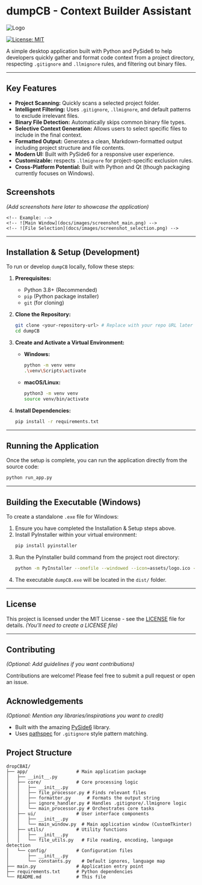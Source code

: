 # dumpCB - Context Builder Assistant

![Logo](assets/logo.ico) <!-- Optional: If your logo looks good rendered directly -->

[![License: MIT](https://img.shields.io/badge/License-MIT-yellow.svg)](https://opensource.org/licenses/MIT) <!-- Example license badge -->

A simple desktop application built with Python and PySide6 to help developers quickly gather and format code context from a project directory, respecting `.gitignore` and `.llmignore` rules, and filtering out binary files.

---

## Key Features

*   **Project Scanning:** Quickly scans a selected project folder.
*   **Intelligent Filtering:** Uses `.gitignore`, `.llmignore`, and default patterns to exclude irrelevant files.
*   **Binary File Detection:** Automatically skips common binary file types.
*   **Selective Context Generation:** Allows users to select specific files to include in the final context.
*   **Formatted Output:** Generates a clean, Markdown-formatted output including project structure and file contents.
*   **Modern UI:** Built with PySide6 for a responsive user experience.
*   **Customizable:** respects `.llmignore` for project-specific exclusion rules.
*   **Cross-Platform Potential:** Built with Python and Qt (though packaging currently focuses on Windows).

## Screenshots

*(Add screenshots here later to showcase the application)*

```
<!-- Example: -->
<!-- ![Main Window](docs/images/screenshot_main.png) -->
<!-- ![File Selection](docs/images/screenshot_selection.png) -->
```

---

## Installation & Setup (Development)

To run or develop `dumpCB` locally, follow these steps:

1.  **Prerequisites:**
    *   Python 3.8+ (Recommended)
    *   `pip` (Python package installer)
    *   `git` (for cloning)

2.  **Clone the Repository:**
    ```bash
    git clone <your-repository-url> # Replace with your repo URL later
    cd dumpCB
    ```

3.  **Create and Activate a Virtual Environment:**
    *   **Windows:**
        ```bash
        python -m venv venv
        .\venv\Scripts\activate
        ```
    *   **macOS/Linux:**
        ```bash
        python3 -m venv venv
        source venv/bin/activate
        ```

4.  **Install Dependencies:**
    ```bash
    pip install -r requirements.txt
    ```

---

## Running the Application

Once the setup is complete, you can run the application directly from the source code:

```bash
python run_app.py
```

---

## Building the Executable (Windows)

To create a standalone `.exe` file for Windows:

1.  Ensure you have completed the Installation & Setup steps above.
2.  Install PyInstaller within your virtual environment:
    ```bash
    pip install pyinstaller
    ```
3.  Run the PyInstaller build command from the project root directory:
    ```bash
    python -m PyInstaller --onefile --windowed --icon=assets/logo.ico --add-data "app/ui/style.qss;app/ui" --add-data "assets;assets" run_app.py --name dumpCB
    ```
4.  The executable `dumpCB.exe` will be located in the `dist/` folder.

---

## License

This project is licensed under the MIT License - see the [LICENSE](LICENSE) file for details. *(You'll need to create a LICENSE file)*

---

## Contributing

*(Optional: Add guidelines if you want contributions)*

Contributions are welcome! Please feel free to submit a pull request or open an issue.

## Acknowledgements

*(Optional: Mention any libraries/inspirations you want to credit)*

*   Built with the amazing [PySide6](https://www.qt.io/qt-for-python) library.
*   Uses [pathspec](https://pypi.org/project/pathspec/) for `.gitignore` style pattern matching.

## Project Structure

```
dropCBAI/
├── app/                  # Main application package
│   ├── __init__.py
│   ├── core/             # Core processing logic
│   │   ├── __init__.py
│   │   ├── file_processor.py # Finds relevant files
│   │   ├── formatter.py      # Formats the output string
│   │   ├── ignore_handler.py # Handles .gitignore/.llmignore logic
│   │   └── main_processor.py # Orchestrates core tasks
│   ├── ui/               # User interface components
│   │   ├── __init__.py
│   │   └── main_window.py  # Main application window (CustomTkinter)
│   ├── utils/            # Utility functions
│   │   ├── __init__.py
│   │   └── file_utils.py   # File reading, encoding, language detection
│   └── config/           # Configuration files
│       ├── __init__.py
│       └── constants.py    # Default ignores, language map
├── main.py               # Application entry point
├── requirements.txt      # Python dependencies
└── README.md             # This file
``` 